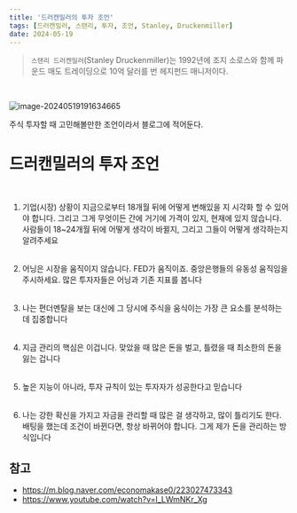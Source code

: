 ```yaml
---
title: '드러캔밀러의 투자 조언'
tags: [드러캔밀러, 스탠리, 투자, 조언, Stanley, Druckenmiller]
date: 2024-05-19
---
```



> `스탠리 드러켄밀러`(Stanley Druckenmiller)는 1992년에 조지 소로스와 함께 파운드 매도 트레이딩으로 10억 달러를 번 헤지펀드 매니저이다.

<br>

![image-20240519191634665](/media/articles/Druckenmiller/image-20240519191634665.png)


주식 투자할 때 고민해볼만한 조언이라서 블로그에 적어둔다. 

# 드러캔밀러의 투자 조언
<br>

1. 기업(시장) 상황이 지금으로부터 18개월 뒤에 어떻게 변해있을 지 시각화 할 수 있어야 합니다. 그리고 그게 무엇이든 간에 거기에 가격이 있지, 현재에 있지 않습니다. 사람들이 18~24개월 뒤에 어떻게 생각이 바뀔지, 그리고 그들이 어떻게 생각하는지 알려주세요
<br><br>

2. 어닝은 시장을 움직이지 않습니다. FED가 움직이죠. 중앙은행들의 유동성 움직임을 주시하세요. 많은 투자자들은 어닝과 기존 지표를 봅니다
<br><br>

3. 나는 편더멘탈을 보는 대신에 그 당시에 주식을 움식이는 가장 큰 요소를 분석하는데 집중합니다
<br><br>

4. 지금 관리의 핵심은 이겁니다. 맞았을 때 많은 돈을 벌고, 틀렸을 때 최소한의 돈을 잃는 겁니다
<br><br>

5. 높은 지능이 아니라, 투자 규칙이 있는 투자자가 성공한다고 믿습니다
<br><br>

6. 나는 강한 확신을 가지고 자금을 관리할 때 많은 걸 생각하고, 많이 틀리기도 한다. 배팅을 했는데 조건이 바뀐다면, 항상 바뀌어야 합니다. 그게 제가 돈을 관리하는 방식입니다


## 참고

- https://m.blog.naver.com/economakase0/223027473343
- https://www.youtube.com/watch?v=l_LWmNKr_Xg
